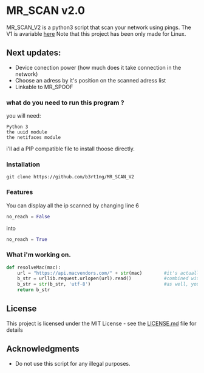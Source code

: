 # MR_SCAN v2.0
MR_SCAN_V2 is a python3 script that scan your network using pings.
The V1 is avariable [here](https://github.com/b3rt1ng/MR_SCAN)
Note that this project has been only made for Linux.

## Next updates:

* Device conection power (how much does it take connection in the network)
* Choose an adress by it's position on the scanned adress list
* Linkable to MR_SPOOF

### what do you need to run this program ?

you will need:
```
Python 3
the uuid module
the netifaces module
```

i'll ad a PIP compatible file to install thoose directly.

### Installation

```
git clone https://github.com/b3rt1ng/MR_SCAN_V2
```

### Features

You can display all the ip scanned by changing line 6
```python
no_reach = False
```
into
```python
no_reach = True
```

### What i'm working on.

```python
def resolveMac(mac):
    url = "https://api.macvendors.com/" + str(mac)        #it's actuallt using urllib but i'm planing to use curl
    b_str = urllib.request.urlopen(url).read()            #combined with grep and a string treatment, you'll get the vendor name faster
    b_str = str(b_str, 'utf-8')                           #as well, you will not need the urllib library
    return b_str
```
## License

This project is licensed under the MIT License - see the [LICENSE.md](LICENSE.md) file for details

## Acknowledgments

* Do not use this script for any illegal purposes.

